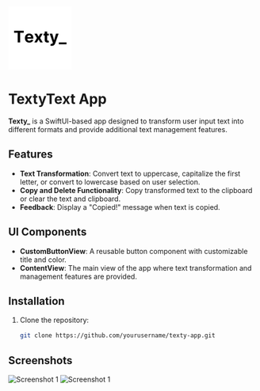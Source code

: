 <img src="Texty/Assets.xcassets/AppIcon.appiconset/app-icon.png" width="128" height="128" alt="App Icon">

# TextyText App

**Texty_** is a SwiftUI-based app designed to transform user input text into different formats and provide additional text management features.

## Features

- **Text Transformation**: Convert text to uppercase, capitalize the first letter, or convert to lowercase based on user selection.
- **Copy and Delete Functionality**: Copy transformed text to the clipboard or clear the text and clipboard.
- **Feedback**: Display a "Copied!" message when text is copied.

## UI Components

- **CustomButtonView**: A reusable button component with customizable title and color.
- **ContentView**: The main view of the app where text transformation and management features are provided.

## Installation

1. Clone the repository:
   ```bash
   git clone https://github.com/yourusername/texty-app.git

## Screenshots

![Screenshot 1](Texty/Assets.xcassets/screenshot1.imageset/screenshot1.png)
![Screenshot 1](Texty/Assets.xcassets/screenshot2.imageset/screenshot2.png)
